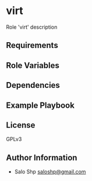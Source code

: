 virt
=========

Role 'virt' description

Requirements
------------

Role Variables
--------------

Dependencies
------------

Example Playbook
----------------

License
-------

GPLv3

Author Information
------------------

- Salo Shp <saloshp@gmail.com>

